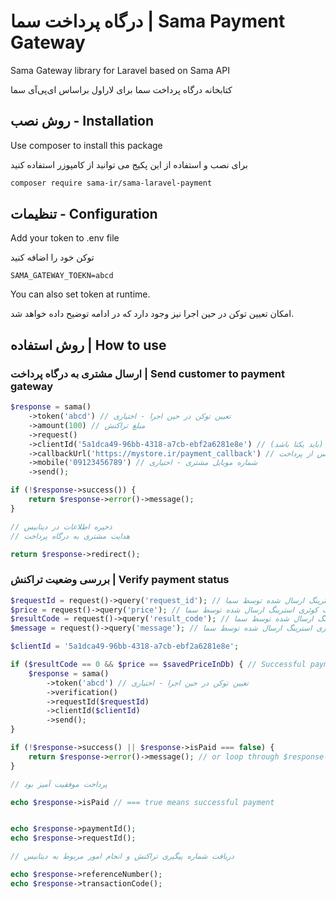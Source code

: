 # درگاه پرداخت سما | Sama Payment Gateway

Sama Gateway library for Laravel based on Sama API

کتابخانه درگاه پرداخت سما برای لاراول براساس ای‌پی‌آی سما

## روش نصب - Installation

Use composer to install this package

برای نصب و استفاده از این پکیج می توانید از کامپوزر استفاده کنید

```bash
composer require sama-ir/sama-laravel-payment
```

## تنظیمات - Configuration

Add your token to .env file

توکن خود را اضافه کنید

```dotenv
SAMA_GATEWAY_TOEKN=abcd
```

You can also set token at runtime.

امکان تعیین توکن در حین اجرا نیز وجود دارد که در ادامه توضیح داده خواهد شد.


## روش استفاده | How to use

### ارسال مشتری به درگاه پرداخت | Send customer to payment gateway

```php
$response = sama()
    ->token('abcd') // تعیین توکن در حین اجرا - اختیاری
    ->amount(100) // مبلغ تراکنش
    ->request()
    ->clientId('5a1dca49-96bb-4318-a7cb-ebf2a6281e8e') // مقدار شناسه تراکنش در فروشگاه (باید یکتا باشد)
    ->callbackUrl('https://mystore.ir/payment_callback') // آدرس برگشت پس از پرداخت
    ->mobile('09123456789') // شماره موبایل مشتری - اختیاری
    ->send();

if (!$response->success()) {
    return $response->error()->message();
}

// ذخیره اطلاعات در دیتابیس
// هدایت مشتری به درگاه پرداخت

return $response->redirect();

```

### بررسی وضعیت تراکنش | Verify payment status

```php
$requestId = request()->query('request_id'); // دریافت کوئری استرینگ ارسال شده توسط سما
$price = request()->query('price'); // دریافت کوئری استرینگ ارسال شده توسط سما
$resultCode = request()->query('result_code'); // دریافت کوئری استرینگ ارسال شده توسط سما
$message = request()->query('message'); // دریافت کوئری استرینگ ارسال شده توسط سما

$clientId = '5a1dca49-96bb-4318-a7cb-ebf2a6281e8e';

if ($resultCode == 0 && $price == $savedPriceInDb) { // Successful payment, lets verify with Sama Gateway
    $response = sama()
        ->token('abcd') // تعیین توکن در حین اجرا - اختیاری
        ->verification()
        ->requestId($requestId)
        ->clientId($clientId)
        ->send();
}

if (!$response->success() || $response->isPaid === false) {
    return $response->error()->message(); // or loop through $response->error->extras to get detailed error messages
}

// پرداخت موفقیت آمیز بود

echo $response->isPaid // === true means successful payment


echo $response->paymentId();
echo $response->requestId();

// دریافت شماره پیگیری تراکنش و انجام امور مربوط به دیتابیس

echo $response->referenceNumber();
echo $response->transactionCode();
```
